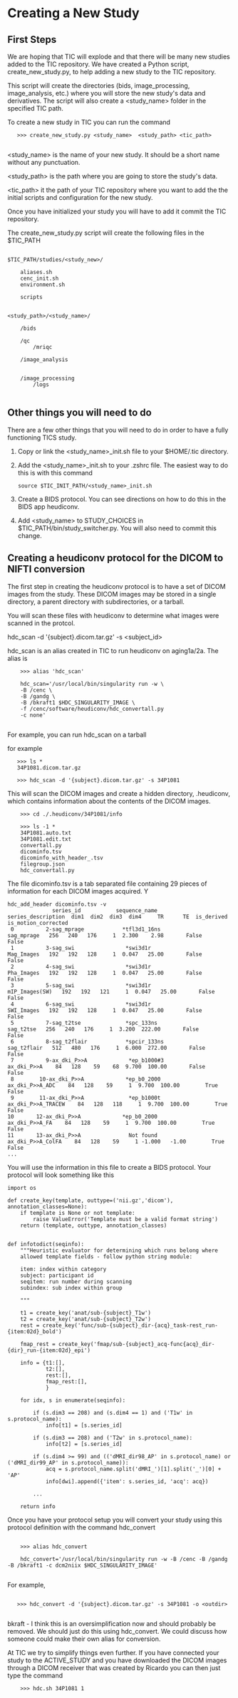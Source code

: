 Creating a New Study
====================

First Steps
-----------

We are hoping that TIC will explode and that there will be many new
studies added to the TIC repository. We have created a Python script,
create_new_study.py, to help adding a new study to the TIC repository.

This script will create the directories (bids, image_processing,
image_analysis, etc.) where you will store the new study's data and
derivatives. The script will also create a <study_name> folder in the
specified TIC path.

To create a new study in TIC you can run the command

```
   >>> create_new_study.py <study_name>  <study_path> <tic_path>
   
```

<study_name> is the name of your new study. It should be a short name
without any punctuation.

<study_path> is the path where you are going to
store the study's data.

<tic_path> it the path of your TIC repository where you want to add the
the initial scripts and configuration for the new study.

Once you have initialized your study you will have to add it commit the
TIC repository.

The create_new_study.py script will create the following files in the
$TIC_PATH

```

$TIC_PATH/studies/<study_new>/

    aliases.sh
    cenc_init.sh
    environment.sh

    scripts


<study_path>/<study_name>/
    
    /bids
    
    /qc
        /mriqc
    
    /image_analysis
    
        
    /image_processing
        /logs


```


Other things you will need to do
--------------------------------

There are a few other things that you will need to do in order to have a
fully functioning TICS study.

1. Copy or link the <study_name>_init.sh file to your $HOME/.tic
   directory.

2. Add the <study_name>_init.sh to your .zshrc file. The easiest way to
   do this is with this command

   ```
   source $TIC_INIT_PATH/<study_name>_init.sh
   ```

3. Create a BIDS protocol. You can see directions on how to do this in
   the BIDS app heudiconv. <need a link to the documentation here>

4. Add <study_name> to STUDY_CHOICES in $TIC_PATH/bin/study_switcher.py.
   You will also need to commit this change.


Creating a heudiconv protocol for the DICOM to NIFTI conversion
---------------------------------------------------------------

The first step in creating the heudiconv protocol is to have a set of
DICOM images from the study. These DICOM images may be stored in a
single directory, a parent directory with subdirectories, or a tarball.

You will scan these files with heudiconv to determine what images were
scanned in the protcol.

hdc_scan -d '{subject}.dicom.tar.gz' -s <subject_id>

hdc_scan is an alias created in TIC to run heudiconv on aging1a/2a. The
alias is

```
    >>> alias 'hdc_scan'

    hdc_scan='/usr/local/bin/singularity run -w \
    -B /cenc \
    -B /gandg \
    -B /bkraft1 $HDC_SINGULARITY_IMAGE \
    -f /cenc/software/heudiconv/hdc_convertall.py 
    -c none'
    
```

For example, you can run hdc_scan on a tarball

for example

```
   >>> ls *
   34P1081.dicom.tar.gz
   
   >>> hdc_scan -d '{subject}.dicom.tar.gz' -s 34P1081

```


This will scan the DICOM images and create a hidden directory,
.heudiconv, which contains information about the contents of the DICOM images.

```
    >>> cd ./.heudiconv/34P1081/info

    >>> ls -1 *
    34P1081.auto.txt
    34P1081.edit.txt
    convertall.py
    dicominfo.tsv
    dicominfo_with_header_.tsv
    filegroup.json
    hdc_convertall.py
```

The file dicominfo.tsv is a tab separated file containing 29 pieces of
information for each DICOM images acquired. Y

```
hdc_add_header dicominfo.tsv -v
              series_id           sequence_name           series_description  dim1  dim2  dim3  dim4     TR      TE  is_derived  is_motion_corrected
 0          2-sag_mprage            *tfl3d1_16ns                   sag_mprage   256   240   176     1  2.300    2.98       False                False
 1          3-sag_swi                *swi3d1r                   Mag_Images   192   192   128     1  0.047   25.00       False                False
 2          4-sag_swi                *swi3d1r                   Pha_Images   192   192   128     1  0.047   25.00       False                False
 3          5-sag_swi                *swi3d1r               mIP_Images(SW)   192   192   121     1  0.047   25.00       False                False
 4          6-sag_swi                *swi3d1r                   SWI_Images   192   192   128     1  0.047   25.00       False                False
 5          7-sag_t2tse              *spc_133ns                    sag_t2tse   256   240   176     1  3.200  222.00       False                False
 6          8-sag_t2flair            *spcir_133ns                  sag_t2flair   512   480   176     1  6.000  272.00       False                False
 7          9-ax_dki_P>>A             *ep_b1000#3                  ax_dki_P>>A    84   128    59    68  9.700  100.00       False                False
 8        10-ax_dki_P>>A             *ep_b0_2000              ax_dki_P>>A_ADC    84   128    59     1  9.700  100.00        True                False
 9        11-ax_dki_P>>A              *ep_b1000t           ax_dki_P>>A_TRACEW    84   128   118     1  9.700  100.00        True                False
10       12-ax_dki_P>>A             *ep_b0_2000               ax_dki_P>>A_FA    84   128    59     1  9.700  100.00        True                False
11       13-ax_dki_P>>A               Not found            ax_dki_P>>A_ColFA    84   128    59     1 -1.000   -1.00        True                False
... 
```


You will use the information in this file to create a BIDS protocol.  Your protocol will look something like this

```
import os

def create_key(template, outtype=('nii.gz','dicom'), annotation_classes=None):
    if template is None or not template:
        raise ValueError('Template must be a valid format string')
    return (template, outtype, annotation_classes)


def infotodict(seqinfo):
    """Heuristic evaluator for determining which runs belong where
    allowed template fields - follow python string module:

    item: index within category
    subject: participant id
    seqitem: run number during scanning
    subindex: sub index within group

    """

    t1 = create_key('anat/sub-{subject}_T1w')
    t2 = create_key('anat/sub-{subject}_T2w')
    rest = create_key('func/sub-{subject}_dir-{acq}_task-rest_run-{item:02d}_bold')

    fmap_rest = create_key('fmap/sub-{subject}_acq-func{acq}_dir-{dir}_run-{item:02d}_epi')

    info = {t1:[],
            t2:[],
            rest:[],
            fmap_rest:[],            
            }

    for idx, s in enumerate(seqinfo):

        if (s.dim3 == 208) and (s.dim4 == 1) and ('T1w' in s.protocol_name):
            info[t1] = [s.series_id]

        if (s.dim3 == 208) and ('T2w' in s.protocol_name):
            info[t2] = [s.series_id]

        if (s.dim4 >= 99) and (('dMRI_dir98_AP' in s.protocol_name) or ('dMRI_dir99_AP' in s.protocol_name)):
            acq = s.protocol_name.split('dMRI_')[1].split('_')[0] + 'AP'
            info[dwi].append({'item': s.series_id, 'acq': acq})

        ...

    return info
```

Once you have your protocol setup you will convert your study using this
protocol definition with the command hdc_convert

```

    >>> alias hdc_convert

    hdc_convert='/usr/local/bin/singularity run -w -B /cenc -B /gandg -B /bkraft1 -c dcm2niix $HDC_SINGULARITY_IMAGE'


```

For example,


```

   >>> hdc_convert -d '{subject}.dicom.tar.gz' -s 34P1081 -o <outdir>
   
```


bkraft - I think this is an oversimplification now and should probably
be removed. We should just do this using hdc_convert. We could discuss
how someone could make their own alias for conversion.

At TIC we try to simplify things even further. If you have connected
your study to the ACTIVE_STUDY and you have downloaded the DICOM images
through a DICOM receiver that was created by Ricardo you can then just
type the command

```
    >>> hdc.sh 34P1081 1 
    
```